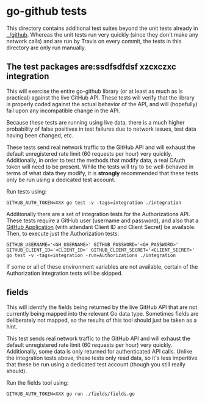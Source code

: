 go-github tests
===============

This directory contains additional test suites beyond the unit tests already in
[../github](../github). Whereas the unit tests run very quickly (since they
don't make any network calls) and are run by Travis on every commit, the tests
in this directory are only run manually.

The test packages are:ssdfsdfdsf
xzcxczxc
integration
-----------

This will exercise the entire go-github library (or at least as much as is
practical) against the live GitHub API. These tests will verify that the
library is properly coded against the actual behavior of the API, and will
(hopefully) fail upon any incompatible change in the API.

Because these tests are running using live data, there is a much higher
probability of false positives in test failures due to network issues, test
data having been changed, etc.

These tests send real network traffic to the GitHub API and will exhaust the
default unregistered rate limit (60 requests per hour) very quickly.
Additionally, in order to test the methods that modify data, a real OAuth token
will need to be present. While the tests will try to be well-behaved in terms
of what data they modify, it is **strongly** recommended that these tests only
be run using a dedicated test account.

Run tests using:

    GITHUB_AUTH_TOKEN=XXX go test -v -tags=integration ./integration

Additionally there are a set of integration tests for the Authorizations API.
These tests require a GitHub user (username and password), and also that a
[GitHub Application](https://github.com/settings/applications/new) (with
attendant Client ID and Client Secret) be available. Then, to execute just the
Authorization tests:

    GITHUB_USERNAME='<GH_USERNAME>' GITHUB_PASSWORD='<GH_PASSWORD>' GITHUB_CLIENT_ID='<CLIENT_ID>' GITHUB_CLIENT_SECRET='<CLIENT_SECRET>' go test -v -tags=integration -run=Authorizations ./integration

If some or all of these environment variables are not available, certain of the
Authorization integration tests will be skipped.

fields
------

This will identify the fields being returned by the live GitHub API that are
not currently being mapped into the relevant Go data type. Sometimes fields
are deliberately not mapped, so the results of this tool should just be taken
as a hint.

This test sends real network traffic to the GitHub API and will exhaust the
default unregistered rate limit (60 requests per hour) very quickly.
Additionally, some data is only returned for authenticated API calls. Unlike
the integration tests above, these tests only read data, so it's less
imperitive that these be run using a dedicated test account (though you still
really should).

Run the fields tool using:

    GITHUB_AUTH_TOKEN=XXX go run ./fields/fields.go

